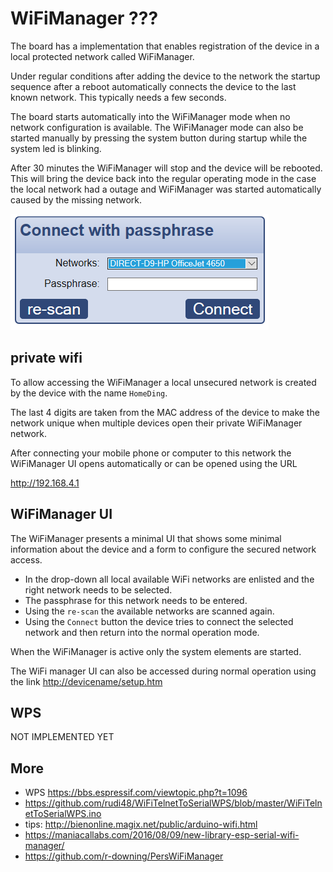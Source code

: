 # WiFiManager ???

The board has a implementation that enables registration of the device in a local protected network called WiFiManager.

Under regular conditions after adding the device to the network the startup sequence after a reboot automatically connects the device to the last known network. This typically needs a few seconds.

The board starts automatically into the WiFiManager mode when no network configuration is available. The WiFiManager mode can also be started manually by pressing the system button during startup while the system led is blinking.

After 30 minutes the WiFiManager will stop and the device will be rebooted. This will bring the device back into the regular operating mode in the case the local network had a outage and WiFiManager was started automatically caused by the missing network.

![WiFiManager dialog.png](wifimanager.png)


## private wifi

To allow accessing the WiFiManager a local unsecured network is created by the device with the name `HomeDing`.

The last 4 digits are taken from the MAC address of the device to make the network unique when multiple devices open their private WiFiManager network.

After connecting your mobile phone or computer to this network the WiFiManager UI opens automatically or can be opened using the URL

<http://192.168.4.1>


## WiFiManager UI

The WiFiManager presents a minimal UI that shows some minimal information about the device and a form to configure the secured network access.

* In the drop-down all local available WiFi networks are enlisted and the right network needs to be selected.
* The passphrase for this network needs to be entered.
* Using the `re-scan` the available networks are scanned again.
* Using the `Connect` button the device tries to connect the selected network and then return into the normal operation mode.

When the WiFiManager is active only the system elements are started.

The WiFi manager UI can also be accessed during normal operation using the link <http://devicename/setup.htm>

<!--
# WiFiManager Configuration if the  ???

The device configuration has some properties to control some of the WiFi Manager behavior in detail.

* "ConnectTime": "10s" => wait 10 seconds after reset for flash / configuration button
* "ConnectMode": "LAST,AP" => A reconnect to the last known network is the first try. If not successful a local accessport is opened.
* "LED": "D4" => LED on port D4 is used as an indicator.

* "click": "AP" => a single click on the configuration button will start AP mode.
* "doubleclick": "WPS" => a double click on the configuration button will start WPS mode.

* All elements will be started only after the network connectivity is given in STA mode.
* element->startupMode =
    - `STARTUP_ON_SYS`,  // The element is started immediately after loading the configurations.
    - `STARTUP_ON_NET`,  // The element is started after a network connectivity in AP Mode was established.
    - `STARTUP_ON_TIME`  // The element is started after a valid local time was set.
-->

## WPS

NOT IMPLEMENTED YET

<!--

```CPP
bool ESPSerialWiFiManager::_connect_wps(){
  _disconnect();
  OFL("Push the WPS button on your access point now.");
  String opt = _prompt("Press Enter when complete (q to abort)");
  if(CHAROPT(opt[0], 'q')) return false;
  OFL("Attempting WPS connection. May take some time...");
  if (WiFi.beginWPSConfig()){
    String ssid = WiFi.SSID();
    if(ssid.length() > 0){
        OL("\nSuccess! Connected to network " + ssid);
        NL();
        _disp_network_details();
        NL();
        _save_config(ssid, WiFi.psk(), true);
        return true;
    }
    else{
        return false;
    }
  }
}
```
-->

## More

<!--
* <https://esp-forum.de/index.php/forum/codebesprechung/35-wifi-mode-fuer-ap-und-sta-richtig-anwenden>
* <https://www.hackster.io/kosme/esp8266-sniffer-9e4770?utm_campaign=new_projects&utm_content=0&utm_medium=email&utm_source=hackster&utm_term=project_name>
-->

* WPS <https://bbs.espressif.com/viewtopic.php?t=1096>
* <https://github.com/rudi48/WiFiTelnetToSerialWPS/blob/master/WiFiTelnetToSerialWPS.ino>
* tips: <http://bienonline.magix.net/public/arduino-wifi.html>
* <https://maniacallabs.com/2016/08/09/new-library-esp-serial-wifi-manager/>
* <https://github.com/r-downing/PersWiFiManager>